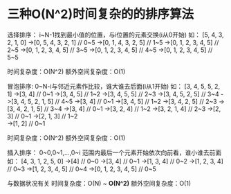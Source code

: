 # 三种O(N^2)时间复杂的的排序算法
选择排序：
i~N-1找到最小值的位置，与i位置的元素交换(i从0开始)
如：
  [5, 4, 3, 2, 1, 0]
->[0, 5, 4, 3, 2, 1]  // 0~5
->[0, 1, 4, 3, 2, 5]  // 1~5
->[0, 1, 2, 3, 4, 5]  // 2~5
->[0, 1, 2, 3, 4, 5]  // 3~5
->[0, 1, 2, 3, 4, 5]  // 4~5
->[0, 1, 2, 3, 4, 5]  // 5~5

时间复杂度：O(N^2)
额外空间复杂度：O(1)

冒泡排序:
0~N-i与邻近元素作比较，谁大谁去后面(i从1开始)
如：
  [3, 4, 5, 5, 2, 1]
->[3, 4]              // 0~1
->[3, 4, 5]           // 1~2
->[3, 4, 5, 5]        // 2~3
->[3, 4, 5, 2, 5]     // 3~4
->[3, 4, 5, 2, 1, 5]  // 4~5
->[3, 4]              // 0~1
->[3, 4, 5]           // 1~2
->[3, 4, 2, 5]        // 2~3
->[3, 4, 2, 1, 5]     // 3~4
->[3, 4]              // 0~1
->[3, 2, 4]           // 1~2
->[3, 2, 1, 4]        // 2~3
->[2, 3]              // 0~1
->[2, 1, 3]           // 1~2      
->[1, 2]              // 0~1

时间复杂度：O(N^2)
额外空间复杂度：O(1)

插入排序：
0~0,0~1,...,0~i 范围内最后一个元素开始依次向前看，谁小谁去前面
如：
  [4, 3, 1, 2, 5, 0]
->[4]                 // 0~0
->[3, 4]              // 0~1
->[1, 3, 4]           // 0~2
->[1, 2, 3, 4]        // 0~3
->[1, 2, 3, 4, 5]     // 0~4
->[0, 1, 2, 3, 4, 5]  // 0~5

与数据状况有关
时间复杂度：O(N) ~ **O(N^2)**
额外空间复杂度：O(1)


